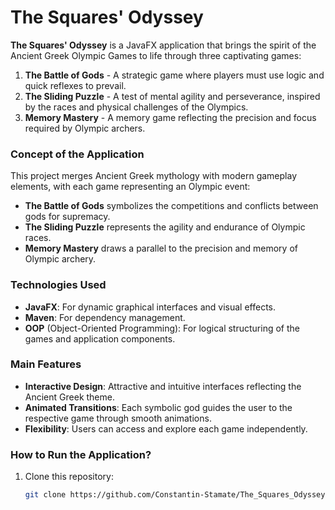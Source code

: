# The Squares' Odyssey

**The Squares' Odyssey** is a JavaFX application that brings the spirit of the Ancient Greek Olympic Games to life through three captivating games:

1. **The Battle of Gods** - A strategic game where players must use logic and quick reflexes to prevail.
2. **The Sliding Puzzle** - A test of mental agility and perseverance, inspired by the races and physical challenges of the Olympics.
3. **Memory Mastery** - A memory game reflecting the precision and focus required by Olympic archers.

### Concept of the Application

This project merges Ancient Greek mythology with modern gameplay elements, with each game representing an Olympic event:
- **The Battle of Gods** symbolizes the competitions and conflicts between gods for supremacy.
- **The Sliding Puzzle** represents the agility and endurance of Olympic races.
- **Memory Mastery** draws a parallel to the precision and memory of Olympic archery.

### Technologies Used
- **JavaFX**: For dynamic graphical interfaces and visual effects.
- **Maven**: For dependency management.
- **OOP** (Object-Oriented Programming): For logical structuring of the games and application components.

### Main Features
- **Interactive Design**: Attractive and intuitive interfaces reflecting the Ancient Greek theme.
- **Animated Transitions**: Each symbolic god guides the user to the respective game through smooth animations.
- **Flexibility**: Users can access and explore each game independently.

### How to Run the Application?
1. Clone this repository:
   ```bash
   git clone https://github.com/Constantin-Stamate/The_Squares_Odyssey
